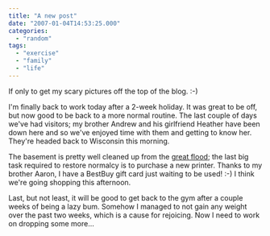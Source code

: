 ```yaml
---
title: "A new post"
date: "2007-01-04T14:53:25.000"
categories: 
  - "random"
tags: 
  - "exercise"
  - "family"
  - "life"
---
```


If only to get my scary pictures off the top of the blog. :-)

I'm finally back to work today after a 2-week holiday. It was great to be off, but now good to be back to a more normal routine. The last couple of days we've had visitors; my brother Andrew and his girlfriend Heather have been down here and so we've enjoyed time with them and getting to know her. They're headed back to Wisconsin this morning.

The basement is pretty well cleaned up from the [great flood](http://www.chrishubbs.com/2007/01/01/the-great-new-years-eve-flood-of-aught-six/); the last big task required to restore normalcy is to purchase a new printer. Thanks to my brother Aaron, I have a BestBuy gift card just waiting to be used! :-) I think we're going shopping this afternoon.

Last, but not least, it will be good to get back to the gym after a couple weeks of being a lazy bum. Somehow I managed to not gain any weight over the past two weeks, which is a cause for rejoicing. Now I need to work on dropping some more...
